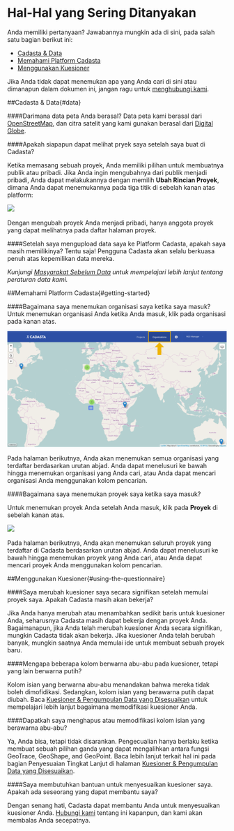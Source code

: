 # Hal-Hal yang Sering Ditanyakan

Anda memiliki pertanyaan? Jawabannya mungkin ada di sini, pada salah satu bagian berikut ini: 

* [Cadasta & Data](#data)
* [Memahami Platform Cadasta](#getting-started)
* [Menggunakan Kuesioner](#using-the-questionnaire)

Jika Anda tidak dapat menemukan apa yang Anda cari di sini atau dimanapun dalam dokumen ini, jangan ragu untuk [menghubungi kami](http://cadasta.org/contact/). 

##Cadasta & Data{#data}

####Darimana data peta Anda berasal? 
Data peta kami berasal dari [OpenStreetMap](http://www.openstreetmap.org/#map=5/51.500/-0.100), dan citra satelit yang kami gunakan berasal dari [Digital Globe](https://www.digitalglobe.com/). 

####Apakah siapapun dapat melihat pryek saya setelah saya buat di Cadasta? 

Ketika memasang sebuah proyek, Anda memiliki pilihan untuk membuatnya publik atau pribadi. Jika Anda ingin mengubahnya dari publik menjadi pribadi, Anda dapat melakukannya dengan memilih **Ubah Rincian Proyek**, dimana Anda dapat menemukannya pada tiga titik di sebelah kanan atas platform: 

![](/assets/edit-project-info.png)

Dengan mengubah proyek Anda menjadi pribadi, hanya anggota proyek yang dapat melihatnya pada daftar halaman proyek. 

####Setelah saya mengupload data saya ke Platform Cadasta, apakah saya masih memilikinya? 
Tentu saja! Pengguna Cadasta akan selalu berkuasa penuh atas kepemilikan data mereka. 

_Kunjungi [Masyarakat Sebelum Data](http://cadasta.org/about-us/how-we-work/) untuk mempelajari lebih lanjut tentang peraturan data kami._ 

##Memahami Platform Cadasta{#getting-started}

####Bagaimana saya menemukan organisasi saya ketika saya masuk?
Untuk menemukan organisasi Anda ketika Anda masuk, klik pada organisasi pada kanan atas. 

![](/assets/cadasta-main-platform-organization-button.png)

Pada halaman berikutnya, Anda akan menemukan semua organisasi yang terdaftar berdasarkan urutan abjad. Anda dapat menelusuri ke bawah hingga menemukan organisasi yang Anda cari, atau Anda dapat mencari organisasi Anda menggunakan kolom pencarian. 

####Bagaimana saya menemukan proyek saya ketika saya masuk? 

Untuk menemukan proyek Anda setelah Anda masuk, klik pada **Proyek** di sebelah kanan atas. 

![](/assets/main-page-projects.png)

Pada halaman berikutnya, Anda akan menemukan seluruh proyek yang terdaftar di Cadasta berdasarkan urutan abjad. Anda dapat menelusuri ke bawah hingga menemukan proyek yang Anda cari, atau Anda dapat mencari proyek Anda menggunakan kolom pencarian.

##Menggunakan Kuesioner{#using-the-questionnaire}

####Saya merubah kuesioner saya secara signifikan setelah memulai proyek saya. Apakah Cadasta masih akan bekerja?

Jika Anda hanya merubah atau menambahkan sedikit baris untuk kuesioner Anda, seharusnya Cadasta masih dapat bekerja dengan proyek Anda. Bagaimanapun, jika Anda telah merubah kuesioner Anda secara signifikan, mungkin Cadasta tidak akan bekerja. Jika kuesioner Anda telah berubah banyak, mungkin saatnya Anda memulai ide untuk membuat sebuah proyek baru. 

####Mengapa beberapa kolom berwarna abu-abu pada kuesioner, tetapi yang lain berwarna putih? 

Kolom isian yang berwarna abu-abu menandakan bahwa mereka tidak boleh dimofidikasi. Sedangkan, kolom isian yang berawarna putih dapat diubah. Baca [Kuesioner & Pengumpulan Data yang Disesuaikan](08-XLSForms.md) untuk mempelajari lebih lanjut bagaimana memodifikasi kuesioner Anda. 

####Dapatkah saya menghapus atau memodifikasi kolom isian yang berawarna abu-abu? 

Ya, Anda bisa, tetapi tidak disarankan. Pengecualian hanya berlaku ketika membuat sebuah pilihan ganda yang dapat mengalihkan antara fungsi GeoTrace, GeoShape, and GeoPoint. Baca lebih lanjut terkait hal ini pada bagian Penyesuaian Tingkat Lanjut di halaman [Kuesioner & Pengumpulan Data yang Disesuaikan](08-XLSForms.md).

####Saya membutuhkan bantuan untuk menyesuaikan kuesioner saya. Apakah ada seseorang yang dapat membantu saya? 

Dengan senang hati, Cadasta dapat membantu Anda untuk menyesuaikan kuesioner Anda. [Hubungi kami](http://cadasta.org/contact/) tentang ini kapanpun, dan kami akan membalas Anda secepatnya.

